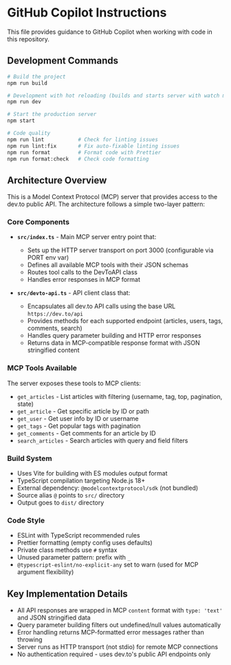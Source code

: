 # GitHub Copilot Instructions

This file provides guidance to GitHub Copilot when working with code in this repository.

## Development Commands

```bash
# Build the project
npm run build

# Development with hot reloading (builds and starts server with watch mode)
npm run dev

# Start the production server
npm start

# Code quality
npm run lint           # Check for linting issues
npm run lint:fix       # Fix auto-fixable linting issues
npm run format         # Format code with Prettier
npm run format:check   # Check code formatting
```

## Architecture Overview

This is a Model Context Protocol (MCP) server that provides access to the dev.to public API. The architecture follows a simple two-layer pattern:

### Core Components

- **`src/index.ts`** - Main MCP server entry point that:
  - Sets up the HTTP server transport on port 3000 (configurable via PORT env var)
  - Defines all available MCP tools with their JSON schemas
  - Routes tool calls to the DevToAPI class
  - Handles error responses in MCP format

- **`src/devto-api.ts`** - API client class that:
  - Encapsulates all dev.to API calls using the base URL `https://dev.to/api`
  - Provides methods for each supported endpoint (articles, users, tags, comments, search)
  - Handles query parameter building and HTTP error responses
  - Returns data in MCP-compatible response format with JSON stringified content

### MCP Tools Available

The server exposes these tools to MCP clients:
- `get_articles` - List articles with filtering (username, tag, top, pagination, state)
- `get_article` - Get specific article by ID or path
- `get_user` - Get user info by ID or username  
- `get_tags` - Get popular tags with pagination
- `get_comments` - Get comments for an article by ID
- `search_articles` - Search articles with query and field filters

### Build System

- Uses Vite for building with ES modules output format
- TypeScript compilation targeting Node.js 18+ 
- External dependency: `@modelcontextprotocol/sdk` (not bundled)
- Source alias `@` points to `src/` directory
- Output goes to `dist/` directory

### Code Style

- ESLint with TypeScript recommended rules
- Prettier formatting (empty config uses defaults)
- Private class methods use `#` syntax
- Unused parameter pattern: prefix with `_`
- `@typescript-eslint/no-explicit-any` set to warn (used for MCP argument flexibility)

## Key Implementation Details

- All API responses are wrapped in MCP `content` format with `type: 'text'` and JSON stringified data
- Query parameter building filters out undefined/null values automatically
- Error handling returns MCP-formatted error messages rather than throwing
- Server runs as HTTP transport (not stdio) for remote MCP connections
- No authentication required - uses dev.to's public API endpoints only